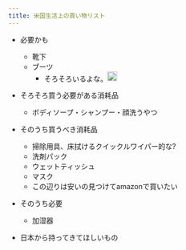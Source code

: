 ```yaml
---
title: 米国生活上の買い物リスト
---
```


* 必要かも
  
  * 靴下
  * ブーツ
    * そろそろいるよな。<img src='https://scrapbox.io/api/pages/blu3mo-public/tkgshn/icon' alt='tkgshn.icon' height="19.5"/>
* そろそろ買う必要がある消耗品
  
  * ボディソープ・シャンプー・顔洗うやつ
* そのうち買うべき消耗品
  
  * 掃除用具、床拭けるクイックルワイパー的な?
  * 洗剤パック
  * ウェットティッシュ
  * マスク
  * この辺りは安いの見つけてamazonで買いたい
* そのうち必要
  
  * 加湿器
* 日本から持ってきてほしいもの
